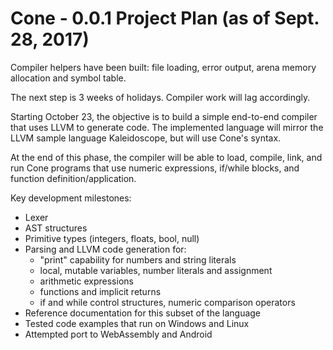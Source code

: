 # Cone - 0.0.1 Project Plan (as of Sept. 28, 2017)

Compiler helpers have been built: file loading, error output,
arena memory allocation and symbol table.

The next step is 3 weeks of holidays. Compiler work will lag accordingly.

Starting October 23, the objective is to build a simple end-to-end compiler
that uses LLVM to generate code. The implemented language will mirror
the LLVM sample language Kaleidoscope, but will use Cone's syntax.

At the end of this phase, the compiler will be able to load,
compile, link, and run Cone programs that use numeric expressions, 
if/while blocks, and function definition/application.

Key development milestones:

- Lexer
- AST structures
- Primitive types (integers, floats, bool, null)
- Parsing and LLVM code generation for:
  - "print" capability for numbers and string literals
  - local, mutable variables, number literals and assignment
  - arithmetic expressions
  - functions and implicit returns
  - if and while control structures, numeric comparison operators
- Reference documentation for this subset of the language
- Tested code examples that run on Windows and Linux
- Attempted port to WebAssembly and Android
